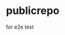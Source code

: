 # publicrepo
for e2e test




























































































































































































































































































































































































































































































































































































































































































































































































































































































































































































































































































































































































































































































































































































































































































































































































































































































































































































































































































































































































































































































































































































































































































































































































































































































































































































































































































































































































































































































































































































































































































































































































































































































































































































































































































































































































































































































































































































































































































































































































































































































































































































































































































































































































































































